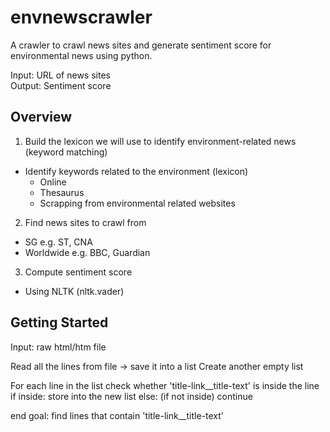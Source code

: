 # envnewscrawler

A crawler to crawl news sites and generate sentiment score for environmental news using python.

Input: URL of news sites  
Output: Sentiment score

## Overview
1. Build the lexicon we will use to identify environment-related news (keyword matching)
- Identify keywords related to the environment (lexicon)
  - Online
  - Thesaurus
  - Scrapping from environmental related websites
2. Find news sites to crawl from 
- SG e.g. ST, CNA
- Worldwide e.g. BBC, Guardian
3. Compute sentiment score
- Using NLTK (nltk.vader)

## Getting Started

Input: raw html/htm file

Read all the lines from file -> save it into a list
Create another empty list 

For each line in the list
    check whether 'title-link__title-text' is inside the line
    if inside:
        store into the new list
    else: (if not inside)
        continue 

end goal: find lines that contain 'title-link__title-text'